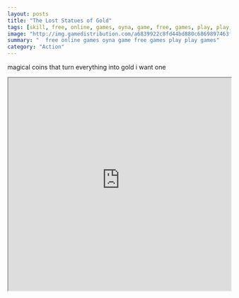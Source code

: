 ```yaml
---
layout: posts
title: "The Lost Statues of Gold"
tags: [skill, free, online, games, oyna, game, free, games, play, play, games]
image: "http://img.gamedistribution.com/a6839922c8fd44bd880c6869897463fb.jpg"
summary: "  free online games oyna game free games play play games"
category: "Action"
---
```


magical coins that turn everything into gold i want one

<iframe width="100%" height="480px;" src="http://flash.gamedistribution.com?game=a6839922c8fd44bd880c6869897463fb"></iframe>